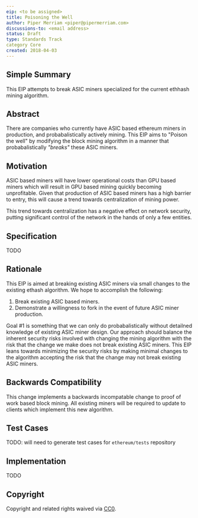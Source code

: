 ```yaml
---
eip: <to be assigned>
title: Poisoning the Well
author: Piper Merriam <piper@pipermerriam.com>
discussions-to: <email address>
status: Draft
type: Standards Track
category Core
created: 2018-04-03
---
```



## Simple Summary

This EIP attempts to break ASIC miners specialized for the current ethhash
mining algorithm.


## Abstract

There are companies who currently have ASIC based ethereum miners in
production, and probabalistically actively mining.  This EIP aims to "Poison
the well" by modifying the block mining algorithm in a manner that
probabalistically *"breaks"* these ASIC miners.


## Motivation

ASIC based miners will have lower operational costs than GPU based miners which
will result in GPU based mining quickly becoming unprofitable.  Given that
production of ASIC based miners has a high barrier to entry, this will cause a
trend towards centralization of mining power.

This trend towards centralization has a negative effect on network security,
putting significant control of the network in the hands of only a few entities.


## Specification

TODO

## Rationale

This EIP is aimed at breaking existing ASIC miners via small changes to the
existing ethash algorithm.  We hope to accomplish the following:

1. Break existing ASIC based miners.
2. Demonstrate a willingness to fork in the event of future ASIC miner production.

Goal #1 is something that we can only do probabalistically without detailned
knowledge of existing ASIC miner design.  Our approach should balance the
inherent security risks involved with changing the mining algorithm with the
risk that the change we make does not break existing ASIC miners.  This EIP
leans towards minimizing the security risks by making minimal changes to the
algorithm accepting the risk that the change may not break existing ASIC
miners.

## Backwards Compatibility

This change implements a backwards incompatable change to proof of work based
block mining.  All existing miners will be required to update to clients which
implement this new algorithm.

## Test Cases

TODO: will need to generate test cases for `ethereum/tests` repository

## Implementation

TODO

## Copyright

Copyright and related rights waived via [CC0](https://creativecommons.org/publicdomain/zero/1.0/).
